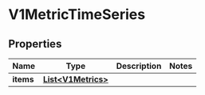 # V1MetricTimeSeries

## Properties
Name | Type | Description | Notes
------------ | ------------- | ------------- | -------------
**items** | [**List&lt;V1Metrics&gt;**](V1Metrics.md) |  | 
